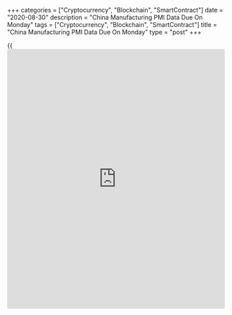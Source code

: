 +++
categories = ["Cryptocurrency", "Blockchain", "SmartContract"]
date = "2020-08-30"
description = "China Manufacturing PMI Data Due On Monday"
tags = ["Cryptocurrency", "Blockchain", "SmartContract"]
title = "China Manufacturing PMI Data Due On Monday"
type = "post"
+++

{{<iframe id="large-banner" src="https://www.bounty.group/#slide=2.0" width="100%" height="600" scrolling="no" style="border: 0px solid rgb(216, 221, 230); border-radius: 3px;">}}

China will on Monday see August results for the manufacturing and non-
manufacturing PMIs from the National Bureau of Statistics, highlighting
a busy day for Asia-Pacific economic activity. In July, the
manufacturing index had a score of 51.1 and the non-manufacturing index
was at 54.2.

Australia will release July numbers for private sector credit, Q2
figures for [business][1] inventories and profits and also see August
results for the inflation forecast from TD Securities.

In June, private sector credit eased 0.2 percent on month and gained 2.9
percent on year. Business inventories are tipped to fall 1.0 percent
after sliding 1.2 percent in the three months prior, while company
profits are expected to slide 7.5 percent, slowing from 1.1 percent in
Q1. The inflation forecast in July was 0.9 percent.

Japan will provide July figures for industrial production, retail sales,
housing starts and construction orders, as well as August results for
its consumer confidence index.

In June, industrial output gained 1.9 percent on month and plunged 18.2
percent on year and retail sales jumped 13.1 percent on month and dipped
1.2 percent on year. Housing starts sank an annual 12.8 percent and
construction orders tumbled 13.4 percent. The consumer confidence index
score in July was 29.5.

New Zealand will see August results for the business confidence index
from ANZ; in July, the index score was -31.8.

South Korea will release July numbers for industrial production and
retail sales. Industrial production is forecast to have risen 1.9
percent on month and dropped 1.2 percent on year after climbing 7.2
percent on month and falling 0.5 percent on year in June. Retail sales
rose 3.4 percent on month and 6.3 percent on year in June.

Singapore will see July figures for bank lending; in June, lending was
at SGD680.4 billion.

Thailand will release July numbers for its coincident index and for
current account. In June, the coincident index was at 122.27 and the
current account saw a deficit of $0.25 billion.

Finally, the [markets][2] in Malaysia are closed on Monday for the
National day holiday and will re-open on Tuesday.

For comments and feedback [contact](https://www.playgroundfx.com/contact/): editorial@rtt[news](https://www.letsplayfx.com/blog/forex-news-website/).com

[Economic News][3]

 **What parts of the world are seeing the best (and worst) economic
performances lately? Click[here][4] to check out our [Econ Scorecard][4]
and find out! See up-to-the-moment [ranking](https://www.playgroundfx.com/blog/crypto-exchange-ranking/)s for the best and worst
performers in [GDP][5], [unemployment rate][6], [inflation][4] and much
more.**

   1. www.rtt[news](https://www.letsplayfx.com/blog/forex-news-website/).com/Content/Business.aspx
   2. www.rtt[news](https://www.letsplayfx.com/blog/forex-news-website/).com/Content/Markets.aspx
   3. www.rtt[news](https://www.letsplayfx.com/blog/forex-news-website/).com/Content/EconomicNews.aspx
   4. www.rtt[news](https://www.letsplayfx.com/blog/forex-news-website/).com/economic-scorecard/world-rank/CPI/highest-performance.aspx
   5. www.rtt[news](https://www.letsplayfx.com/blog/forex-news-website/).com/economic-scorecard/world-rank/GDP/highest-performance.aspx
   6. www.rtt[news](https://www.letsplayfx.com/blog/forex-news-website/).com/economic-scorecard/world-rank/unemployment-rate/lowest-performance.aspx